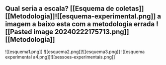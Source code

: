 
Qual seria a escala?
[[Esquema de coletas]]
[[Metodologia]]![[esquema-experimental.png]]
a imagem a baixo esta com a metodologia errada
![[Pasted image 20240222175713.png]]
[[Metodologia]]
--------------------------------------------------------------------------------------

![[esquema1.png]]
![[esquema2.png]]![[esquema3.png]]
![[esquema experimental a4.png]]![[sessoes-experimentais.png]]

